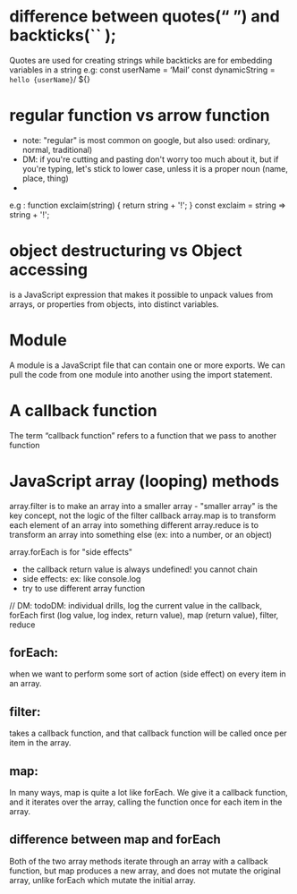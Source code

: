 
# difference between quotes(“ ”) and backticks(`` );
Quotes are used for creating strings while backticks are for embedding variables in a string
e.g: const userName = ‘Mail’
const dynamicString = `hello {userName}`/ ${}

# regular function vs arrow function
* note: "regular" is most common on google, but also used: ordinary, normal, traditional)
* DM: if you're cutting and pasting don't worry too much about it, but if you're typing, let's stick to lower case, unless it is a proper noun (name, place, thing)
* 
e.g : function exclaim(string) {
 return string + '!';
}
const exclaim = string => string + '!';

# object destructuring vs Object accessing
 is a JavaScript expression that makes it possible to unpack values from arrays, or properties from objects, into distinct variables.

# Module
A module is a JavaScript file that can contain one or more exports. We can pull the code from one module into another using the import statement.

# A callback function
The term “callback function” refers to a function that we pass to another function

# JavaScript array (looping) methods
array.filter is to make an array into a smaller array - "smaller array" is the key concept, not the logic of the filter callback
array.map is to transform each element of an array into something different
array.reduce is to transform an array into something else (ex: into a number, or an object)

array.forEach is for "side effects" 
* the callback return value is always undefined! you cannot chain
* side effects: ex: like console.log
* try to use different array function 

// DM: todoDM: individual drills, log the current value in the callback, forEach first (log value, log index, return value), map (return value), filter, reduce

## forEach: 
when we want to perform some sort of action (side effect) on every item in an array.

## filter: 
takes a callback function, and that callback function will be called once per item in the array.


## map: 
In many ways, map is quite a lot like forEach. We give it a callback function, and it iterates over the array, calling the function once for each item in the array. 

## difference between map and forEach 
Both of the two array methods iterate through an array with a callback function, but map produces a new array, and does not mutate the original array, unlike forEach which mutate the initial array.